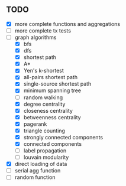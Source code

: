 ## TODO

* [x] more complete functions and aggregations
* [ ] more complete tx tests
* [ ] graph algorithms
  * [x] bfs
  * [x] dfs
  * [x] shortest path
  * [x] A*
  * [x] Yen's k-shortest
  * [x] all-pairs shortest path
  * [x] single-source shortest path
  * [x] minimum spanning tree
  * [ ] random walking
  * [x] degree centrality
  * [x] closeness centrality
  * [x] betweenness centrality
  * [x] pagerank
  * [x] triangle counting
  * [x] strongly connected components
  * [x] connected components
  * [ ] label propagation
  * [ ] louvain modularity
* [x] direct loading of data
* [ ] serial agg function
* [ ] random function